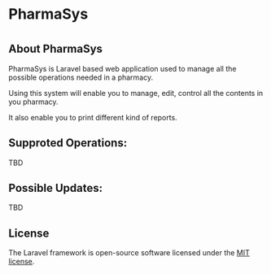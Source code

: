<h1>PharmaSys<h1/>

## About PharmaSys
<p>PharmaSys is Laravel based web application used to manage all the possible operations needed in a pharmacy.</p>
<p>Using this system will enable you to manage, edit, control all the contents in you pharmacy.</p>
<p>It also enable you to print different kind of reports.</p>

## Supproted Operations:
<p>TBD<p/>

## Possible Updates:
<p>TBD</p>

## License
The Laravel framework is open-source software licensed under the [MIT license](https://opensource.org/licenses/MIT).
